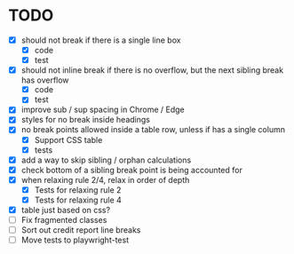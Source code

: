 # TODO

- [x] should not break if there is a single line box
  - [x] code
  - [x] test
- [x] should not inline break if there is no overflow, but the next sibling break has overflow 
  - [x] code
  - [x] test
- [x] improve sub / sup spacing in Chrome / Edge
- [x] styles for no break inside headings
- [x] no break points allowed inside a table row, unless if has a single column
  - [x] Support CSS table
  - [x] tests
- [x] add a way to skip sibling / orphan calculations
- [x] check bottom of a sibling break point is being accounted for
- [x] when relaxing rule 2/4, relax in order of depth
  - [x] Tests for relaxing rule 2
  - [x] Tests for relaxing rule 4
- [x] table just based on css?
- [ ] Fix fragmented classes
- [ ] Sort out credit report line breaks
- [ ] Move tests to playwright-test
